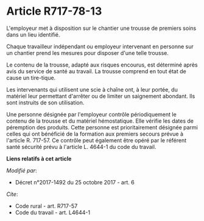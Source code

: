 # Article R717-78-13

L'employeur met à disposition sur le chantier une trousse de premiers soins dans un lieu identifié.

Chaque travailleur indépendant ou employeur intervenant en personne sur un chantier prend les mesures pour disposer d'une
telle trousse.

Le contenu de la trousse, adapté aux risques encourus, est déterminé après avis du service de santé au travail. La trousse
comprend en tout état de cause un tire-tique.

Les intervenants qui utilisent une scie à chaîne ont, à leur portée, du matériel leur permettant d'arrêter ou de limiter un
saignement abondant. Ils sont instruits de son utilisation.

Une personne désignée par l'employeur contrôle périodiquement le contenu de la trousse et du matériel hémostatique. Elle
vérifie les dates de péremption des produits. Cette personne est prioritairement désignée parmi celles qui ont bénéficié de
la formation aux premiers secours prévue à l'article R. 717-57. Ce contrôle peut également être opéré par le référent santé
sécurité prévu à l'article L. 4644-1 du code du travail.

**Liens relatifs à cet article**

_Modifié par_:

  - Décret n°2017-1492 du 25 octobre 2017 - art. 6

_Cite_:

  - Code rural - art. R717-57
  - Code du travail - art. L4644-1
